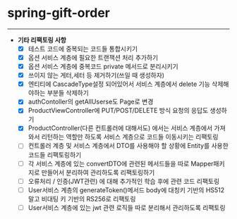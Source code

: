 # spring-gift-order


---

- **기타 리팩토링 사항**
    - [x] 테스트 코드에 중복되는 코드들 통합시키기
    - [x] 옵션 서비스 계층에 필요한 트랜잭션 처리 추가하기
    - [x] 옵션 서비스 계층에 중복코드 private 메서드로 분리시키기
    - [x] 쓰이지 않는 게터,세터 등 제거하기(쓰일 때 생성하자)
    - [x] 엔티티에 CascadeType설정 되어있어서 서비스 계층에서 delete 기능 삭제해야하는 부분들 삭제하기
    - [x] authContoller의 getAllUserse도 Page로 변경
    - [x] ProductViewController에 PUT/POST/DELETE 방식 요청의 응답도 생성하기
    - [x] ProductController(다른 컨트롤러에 대해서도) 에서는 서비스 계층에서 가져와서 리턴하는 역할만 하도록 서비스 계층으로 코드들 이동시키는 리팩토링
    - [ ] 컨트롤러 계층 및 서비스 계층에서 DTO를 사용해야 할 상황에 Entity를 사용한 코드들 리팩토링하기
    - [ ] 각 서비스 계층에 있는 convertDTO에 관련된 메서드들을 따로 Mapper패키지로 만들어서 분리하여 관리하도록 리팩토링하기
    - [ ] 오류처리 / 인증(JWT관련) 에 대해 추가적인 학습 후에 관련 코드 리팩토링
    - [ ] User서비스 계층의 generateToken()메서드 body에 대칭키 기반의 HS512 말고 비대팅 키 기반의 RS256로 리팩토링
    - [ ] User서비스 계층에 있는 jwt 관련 로직들 따로 분리해서 관리하도록 리팩토링